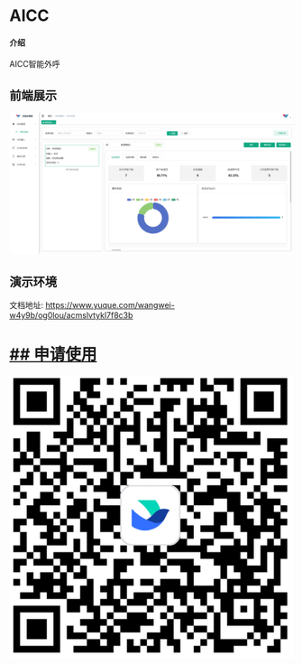 # **AICC**

#### 介绍
AICC智能外呼

## 前端展示
![img_1.png](img_1.png)

## 演示环境
文档地址:  https://www.yuque.com/wangwei-w4y9b/og0lou/acmslvtykl7f8c3b



# [## **申请使用**](https://wenjuan.feishu.cn/m?t=scY1j6qRoQZi-tqed)

![img.png](img.png)